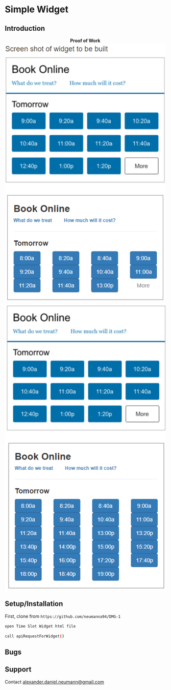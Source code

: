 # Simple Widget

## Introduction
<p align="center">
  <strong> Proof of Work </strong>
  <img src = https://github.com/neumanna94/DMG-1/blob/master/img/dmg-img-1.PNG?raw=true" width=700>
  <br>
  <img src = https://github.com/neumanna94/DMG-1/blob/master/img/dmg-img-2.PNG?raw=true" width=700>
  <br>
</p>



## Setup/Installation

First, clone from `https://github.com/neumanna94/DMG-1`

```sh
open Time Slot Widget html file 
```

```sh
call apiRequestForWidget()
```

## Bugs

## Support
Contact alexander.daniel.neumann@gmail.com
